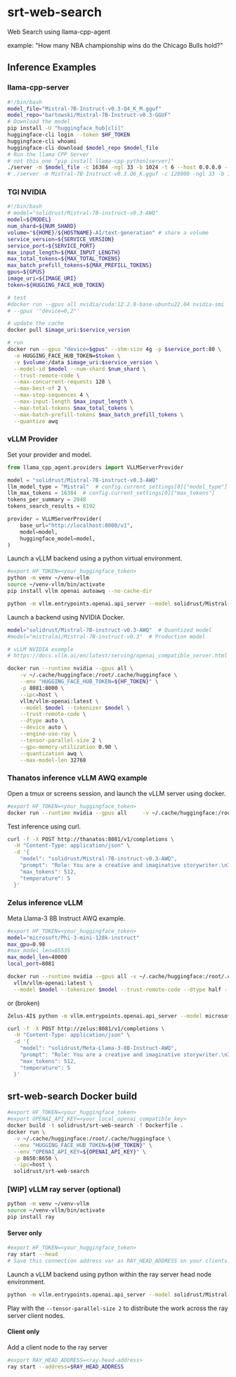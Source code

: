 # srt-web-search

Web Search using llama-cpp-agent

example: "How many NBA championship wins do the Chicago Bulls hold?"

## Inference Examples

### llama-cpp-server

```bash
#!/bin/bash
model_file="Mistral-7B-Instruct-v0.3-Q4_K_M.gguf"
model_repo="bartowski/Mistral-7B-Instruct-v0.3-GGUF"
# Download the model
pip install -U "huggingface_hub[cli]"
huggingface-cli login --token $HF_TOKEN
huggingface-cli whoami
huggingface-cli download $model_repo $model_file
# Run the llama CPP Server
# not this one "pip install llama-cpp-python[server]"
./server -m $model_file -c 16384 -ngl 33 -b 1024 -t 6 --host 0.0.0.0 --port 8080 -np 2
# ./server -m Mistral-7B-Instruct-v0.3.Q6_K.gguf -c 128000 -ngl 33 -b 1024 -t 10 -fa --grp-attn-n 4 --grp-attn-w 16384 --port 8084 --host 0.0.0.0
```

### TGI NVIDIA

```bash
#!/bin/bash
# model="solidrust/Mistral-7B-instruct-v0.3-AWQ"
model=${MODEL}
num_shard=${NUM_SHARD}
volume="${HOME}/${HOSTNAME}-AI/text-generation" # share a volume
service_version=${SERVICE_VERSION}
service_port=${SERVICE_PORT}
max_input_length=${MAX_INPUT_LENGTH}
max_total_tokens=${MAX_TOTAL_TOKENS}
max_batch_prefill_tokens=${MAX_PREFILL_TOKENS}
gpus=${GPUS}
image_uri=${IMAGE_URI}
token=${HUGGING_FACE_HUB_TOKEN}

# test
#docker run --gpus all nvidia/cuda:12.2.0-base-ubuntu22.04 nvidia-smi
# --gpus '"device=0,2"'

# update the cache
docker pull $image_uri:$service_version

# run
docker run --gpus "device=$gpus" --shm-size 4g -p $service_port:80 \
  -e HUGGING_FACE_HUB_TOKEN=$token \
  -v $volume:/data $image_uri:$service_version \
  --model-id $model --num-shard $num_shard \
  --trust-remote-code \
  --max-concurrent-requests 128 \
  --max-best-of 2 \
  --max-stop-sequences 4 \
  --max-input-length $max_input_length \
  --max-total-tokens $max_total_tokens \
  --max-batch-prefill-tokens $max_batch_prefill_tokens \
  --quantize awq
```

### vLLM Provider

Set your provider and model.

```python
from llama_cpp_agent.providers import VLLMServerProvider

model = "solidrust/Mistral-7B-instruct-v0.3-AWQ"
llm_model_type = "Mistral"  # config.current_settings[0]["model_type"]
llm_max_tokens = 16384  # config.current_settings[0]["max_tokens"]
tokens_per_summary = 2048
tokens_search_results = 8192

provider = VLLMServerProvider(
    base_url="http://localhost:8000/v1",
    model=model,
    huggingface_model=model,
)
```

Launch a vLLM backend using a python virtual environment.

```bash
#export HF_TOKEN=<your_huggingface_token>
python -m venv ~/venv-vllm
source ~/venv-vllm/bin/activate
pip install vllm openai autoawq --no-cache-dir

python -m vllm.entrypoints.openai.api_server --model solidrust/Mistral-7B-instruct-v0.3-AWQ --dtype auto --api-key $HF_TOKEN --max-model-len 28350 --device auto --gpu-memory-utilization 0.98 --quantization awq --enforce-eager --tensor-parallel-size 2 --port 8081
```

Launch a backend using NVIDIA Docker.

```bash
model="solidrust/Mistral-7B-instruct-v0.3-AWQ"  # Quantized model
#model="mistralai/Mistral-7B-instruct-v0.3"  # Production model

# vLLM NVIDIA example
# https://docs.vllm.ai/en/latest/serving/openai_compatible_server.html

docker run --runtime nvidia --gpus all \
    -v ~/.cache/huggingface:/root/.cache/huggingface \
    --env "HUGGING_FACE_HUB_TOKEN=${HF_TOKEN}" \
    -p 8081:8000 \
    --ipc=host \
    vllm/vllm-openai:latest \
    --model $model --tokenizer $model \
    --trust-remote-code \
    --dtype auto \
    --device auto \
    --engine-use-ray \
    --tensor-parallel-size 2 \
    --gpu-memory-utilization 0.90 \
    --quantization awq \
    --max-model-len 32768
```

### Thanatos inference vLLM AWQ example

Open a tmux or screens session, and launch the vLLM server using docker.

```bash
#export HF_TOKEN=<your_huggingface_token>
docker run --runtime nvidia --gpus all     -v ~/.cache/huggingface:/root/.cache/huggingface     --env "HUGGING_FACE_HUB_TOKEN=${HF_TOKEN}"     -p 8081:8000     --ipc=host     vllm/vllm-openai:latest     --model solidrust/Mistral-7B-instruct-v0.3-AWQ --tokenizer solidrust/Mistral-7B-instruct-v0.3-AWQ --trust-remote-code --dtype auto --device auto --gpu-memory-utilization 0.98 --quantization awq  --max-model-len 28350 --enforce-eager
```

Test inference using curl.

```bash
curl -f -X POST http://thanatos:8081/v1/completions \
  -H "Content-Type: application/json" \
  -d '{
    "model": "solidrust/Mistral-7B-instruct-v0.3-AWQ",
    "prompt": "Role: You are a creative and imaginative storywriter.\nInstruction: Write a simple and engaging poem about who kicked my dog.\nInput:",
    "max_tokens": 512,
    "temperature": 5
  }'
```

### Zelus inference vLLM

Meta Llama-3 8B Instruct AWQ example.

```bash
#export HF_TOKEN=<your_huggingface_token>
model="microsoft/Phi-3-mini-128k-instruct"
max_gpu=0.98
#max_model_len=65535
max_model_len=40000
local_port=8081

docker run --runtime nvidia --gpus all -v ~/.cache/huggingface:/root/.cache/huggingface --env "HUGGING_FACE_HUB_TOKEN=${HF_TOKEN}" -p $local_port:8000 --ipc=host \
  vllm/vllm-openai:latest \
  --model $model --tokenizer $model --trust-remote-code --dtype half --kv-cache-dtype auto --gpu-memory-utilization $max_gpu --max-model-len $max_model_len --device auto --enforce-eager
```
or (broken)
```bash
Zelus-AI$ python -m vllm.entrypoints.openai.api_server --model microsoft/Phi-3-mini-128k-instruct --dtype auto --max-model-len 65536 --device auto --gpu-memory-utilization 0.95 --enforce-eager --port 8081
```

```bash
curl -f -X POST http://zelus:8081/v1/completions \
  -H "Content-Type: application/json" \
  -d '{
    "model": "solidrust/Meta-Llama-3-8B-Instruct-AWQ",
    "prompt": "Role: You are a creative and imaginative storywriter.\nInstruction: Write a simple and engaging poem about who kicked my dog.\nInput:",
    "max_tokens": 512,
    "temperature": 5
  }'
```

## srt-web-search Docker build

```bash
#export HF_TOKEN=<your_huggingface_token>
#export OPENAI_API_KEY=<your_local_openai_compatible_key>
docker build -t solidrust/srt-web-search -f Dockerfile .
docker run \
  -v ~/.cache/huggingface:/root/.cache/huggingface \
  --env "HUGGING_FACE_HUB_TOKEN=${HF_TOKEN}" \
  --env "OPENAI_API_KEY=${OPENAI_API_KEY}" \
  -p 8650:8650 \
  --ipc=host \
  solidrust/srt-web-search
```

### [WIP] vLLM ray server (optional)

```bash
python -m venv ~/venv-vllm
source ~/venv-vllm/bin/activate
pip install ray
```

#### Server only

```bash
#export HF_TOKEN=<your_huggingface_token>
ray start --head
# Save this connection address var as RAY_HEAD_ADDRESS on your clients.
```

Launch a vLLM backend using python within the ray server head node environment.

```bash
python -m vllm.entrypoints.openai.api_server --model solidrust/Mistral-7B-instruct-v0.3-AWQ --dtype auto --api-key $HF_TOKEN --max-model-len 28350 --device auto --gpu-memory-utilization 0.98 --quantization awq --enforce-eager --tensor-parallel-size 2 --port 8081
```

Play with the `--tensor-parallel-size 2` to distribute the work across the ray server client nodes.

#### Client only

Add a client node to the ray server

```bash
#export RAY_HEAD_ADDRESS=<ray-head-address>
ray start --address=$RAY_HEAD_ADDRESS
```
